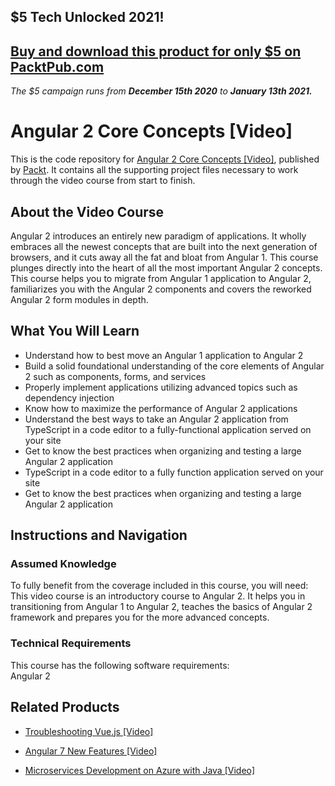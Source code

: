## $5 Tech Unlocked 2021!
[Buy and download this product for only $5 on PacktPub.com](https://www.packtpub.com/)
-----
*The $5 campaign         runs from __December 15th 2020__ to __January 13th 2021.__*

# Angular 2 Core Concepts [Video]
This is the code repository for [Angular 2 Core Concepts [Video]](https://www.packtpub.com/web-development/angular-2-core-concepts?utm_source=github&utm_medium=repository&utm_campaign=9781787121058), published by [Packt](https://www.packtpub.com/?utm_source=github). It contains all the supporting project files necessary to work through the video course from start to finish.
## About the Video Course
Angular 2 introduces an entirely new paradigm of applications. It wholly embraces all the newest concepts that are built into the next generation of browsers, and it cuts away all the fat and bloat from Angular 1. This course plunges directly into the heart of all the most important Angular 2 concepts.
This course helps you to migrate from Angular 1 application to Angular 2, familiarizes you with the Angular 2 components and covers the reworked Angular 2 form modules in depth.

<H2>What You Will Learn</H2>
<DIV class=book-info-will-learn-text>
<UL>
<LI>Understand how to best move an Angular 1 application to Angular 2 
<LI>Build a solid foundational understanding of the core elements of Angular 2 such as components, forms, and services 
<LI>Properly implement applications utilizing advanced topics such as dependency injection 
<LI>Know how to maximize the performance of Angular 2 applications 
<LI>Understand the best ways to take an Angular 2 application from TypeScript in a code editor to a fully-functional application served on your site 
<LI>Get to know the best practices when organizing and testing a large Angular 2 application 
<LI>TypeScript in a code editor to a fully function application served on your site 
<LI>Get to know the best practices when organizing and testing a large Angular 2 application </LI></UL></DIV>

## Instructions and Navigation
### Assumed Knowledge
To fully benefit from the coverage included in this course, you will need:<br/>
This video course is an introductory course to Angular 2. It helps you in transitioning from Angular 1 to Angular 2, teaches the basics of Angular 2 framework and prepares you for the more advanced concepts.
### Technical Requirements
This course has the following software requirements:<br/>
Angular 2

## Related Products
* [Troubleshooting Vue.js [Video]](https://www.packtpub.com/application-development/troubleshooting-vuejs-video?utm_source=github&utm_medium=repository&utm_campaign=9781788993531)

* [Angular 7 New Features [Video]](https://www.packtpub.com/web-development/angular-7-new-features-video?utm_source=github&utm_medium=repository&utm_campaign=9781789619683)

* [Microservices Development on Azure with Java [Video]](https://www.packtpub.com/virtualization-and-cloud/microservices-development-azure-java-video?utm_source=github&utm_medium=repository&utm_campaign=9781789808858)


